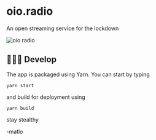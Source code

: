 # oio.radio
An open streaming service for the lockdown

![oio radio](https://raw.githubusercontent.com/oio/oio.radio/master/pics/radioe.jpg)

## 👩🏻‍💻 Develop

The app is packaged using Yarn.
You can start by typing 

```
yarn start
```

and build for deployment using

```
yarn build
```

stay stealthy

-matlo